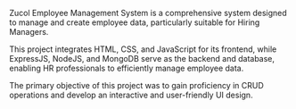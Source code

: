 Zucol Employee Management System is a comprehensive system designed to manage and create employee data, particularly suitable for Hiring Managers.

This project integrates HTML, CSS, and JavaScript for its frontend, while ExpressJS, NodeJS, and MongoDB serve as the backend and database, enabling HR professionals to efficiently manage employee data.

The primary objective of this project was to gain proficiency in CRUD operations and develop an interactive and user-friendly UI design.
